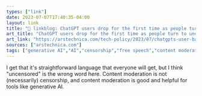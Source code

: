 ```yaml
---
types: ["link"]
date: 2023-07-07T17:40:35-04:00
layout: link
title: "🔗 linkblog: ChatGPT users drop for the first time as people turn to uncensored chatbots | Ars Technica'"
art_title: "ChatGPT users drop for the first time as people turn to uncensored chatbots | Ars Technica"
art_link: "https://arstechnica.com/tech-policy/2023/07/chatgpts-user-base-shrank-after-openai-censored-harmful-responses/"
sources: ["arstechnica.com"]
tags: ["generative AI","AI","censorship","free speech","content moderation"]
---
```

I get that it's straightforward language that everyone will get, but I think "uncensored" is the wrong word here. Content moderation is not (necessarily) censorship, and content moderation is good and helpful for tools like generative AI.  
 

